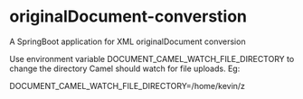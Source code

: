 # originalDocument-converstion
A SpringBoot application for XML originalDocument conversion

Use environment variable DOCUMENT_CAMEL_WATCH_FILE_DIRECTORY to
change the directory Camel should watch for file uploads. Eg:

DOCUMENT_CAMEL_WATCH_FILE_DIRECTORY=/home/kevin/z
